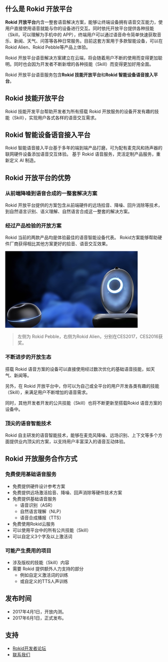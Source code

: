 ## 什么是 Rokid 开放平台
**Rokid 开放平台**内含一整套语音解决方案，能够让终端设备拥有语音交互能力，使用户直接使用语音就能与你的设备进行交互。同时依托开放平台提供各种技能（Skill，可以理解为手机中的 APP），终端用户可以通过语音命令简单快速获取音乐、新闻、天气、问答等各种日常服务。目前这套方案用于多款智能设备，可以在Rokid Alien、Rokid Pebble等产品上体验。

Rokid 开放平台语音解决方案建立在云端，将会随着用户不断的使用而变得更加聪明。同时也会因为开发者不断新增的各种技能（Skill）而变得更加好用全面。

Rokid 开放平台语音服务包含**Rokid 技能开放平台**和**Rokid 智能设备语音接入平台**。

## Rokid 技能开放平台
Rokid 技能开发平台帮助开发者为所有搭载 Rokid 开放服务的设备开发有趣的技能（Skill），实现用户各式各样的语音交互需求。

## Rokid 智能设备语音接入平台
Rokid 智能语音接入平台基于多年的端到端产品打磨，可为配有麦克风和扬声器的联网硬件设备添加语音交互体验。
基于 Rokid 语音服务，灵活定制产品服务，重新定义 AI 制造。

## Rokid 开放平台的优势
### 从前端降噪到语音合成的一整套解决方案
Rokid 开放平台提供的方案包含从前端硬件的远场拾音、降噪、回升消除等技术，到自然语言识别、语义理解、自然语言合成这一整套的解决方案。

### 经过产品检验的开放方案

Rokid 当前的两款产品均是体验最佳的语音智能设备代表。
Rokid方案能够帮助硬件厂商获得相比其他方案更好的拾音、语音交互效果。

![alien-pebble](images/alien-pebble.jpg)

> 左侧为 Rokid Pebble，右侧为Rokid Alien，分别在CES2017，CES2016获奖。

### 不断进步的开放生态

搭载 Rokid 语音方案的设备可以直接使用经过数次优化的基础语音技能，如天气、新闻等。

另外，在 Rokid 开放平台中，你可以为自己或全平台的用户开发各类有趣的技能（Skill），来满足用户不断增加的语音需求。

同时，其他开发者开发的公共技能（Skill）也将不断更新至搭载Rokid 语音方案的设备中。

### 顶尖的语音智能技术

Rokid 自主研发的语音智能技术，能够在麦克风降噪、远场识别、上下文等多个方面提供业内顶尖的方案，以支持用户丰富深入的语音互动体验。

## Rokid 开放服务合作方式
### 免费使用基础语音服务

- 免费提供硬件设计参考方案
- 免费提供远场激活拾音、降噪、回声消除等硬件技术方案
- 免费提供基础语音服务
    - 语音识别（ASR）
    - 自然语言理解（NLP）
    - 语音合成播报（TTS）
- 免费使用Rokid云服务
- 可以使用平台中的所有公共技能（Skill）
- 可以自定义3个字及以上激活词

### 可能产生费用的项目
- 涉及版权的技能（Skill）内容
- 需要 Rokid 提供额外人力支持的部分
	- 例如自定义激活词的训练
	- 或自定义的TTS人声训练

## 发布时间
- 2017年4月1日，开放内测。
- 2017年6月1日，正式发布。


## 支持
- [Rokid开发者论坛](https://developer-forum.rokid.com/)
- [联系我们](contact-us.md)


